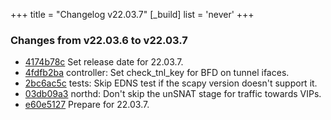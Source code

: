 +++
title = "Changelog v22.03.7"
[_build]
  list = 'never'
+++

### Changes from v22.03.6 to v22.03.7

- [4174b78c](https://github.com/ovn-org/ovn/commit/4174b78cedfa1cdcafba899098279e860ad185c4) Set release date for 22.03.7.
- [4fdfb2ba](https://github.com/ovn-org/ovn/commit/4fdfb2ba84dbc05492a4e37efc1e7af62185ed05) controller: Set check_tnl_key for BFD on tunnel ifaces.
- [2bc6ac5c](https://github.com/ovn-org/ovn/commit/2bc6ac5c99be94c0e5b00b8799ddce53adad2e48) tests: Skip EDNS test if the scapy version doesn't support it.
- [03db09a3](https://github.com/ovn-org/ovn/commit/03db09a3a94dd30b33b0793a7edadcd58ae33a2c) northd: Don't skip the unSNAT stage for traffic towards VIPs.
- [e60e5127](https://github.com/ovn-org/ovn/commit/e60e5127d2601af2c99c9ad5283e45dbcdb36dbc) Prepare for 22.03.7.